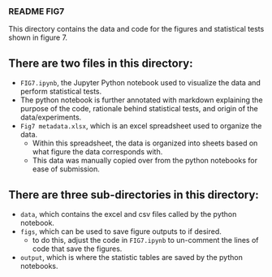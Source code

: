 ### README FIG7
This directory contains the data and code for the figures and statistical tests shown in figure 7.

## There are two files in this directory:
- `FIG7.ipynb`, the Jupyter Python notebook used to visualize the data and perform statistical tests.
- The python notebook is further annotated with markdown explaining the purpose of the code, rationale behind statistical tests, and origin of the data/experiments.
- `Fig7 metadata.xlsx`, which is an excel spreadsheet used to organize the data. 
	- Within this spreadsheet, the data is organized into sheets based on what figure the data corresponds with.
	- This data was manually copied over from the python notebooks for ease of submission.  

## There are three sub-directories in this directory:
- `data`, which contains the excel and csv files called by the python notebook.
- `figs`, which can be used to save figure outputs to if desired. 
	- to do this, adjust the code in `FIG7.ipynb` to un-comment the lines of code that save the figures.  
- `output`, which is where the statistic tables are saved by the python notebooks.